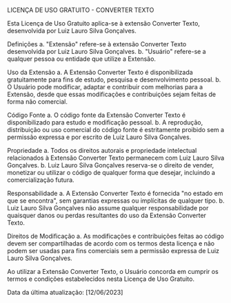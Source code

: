 LICENÇA DE USO GRATUITO - CONVERTER TEXTO

Esta Licença de Uso Gratuito aplica-se à extensão Converter Texto, desenvolvida por Luiz Lauro Silva Gonçalves.

Definições
a. "Extensão" refere-se à extensão Converter Texto desenvolvida por Luiz Lauro Silva Gonçalves.
b. "Usuário" refere-se a qualquer pessoa ou entidade que utilize a Extensão.

Uso da Extensão
a. A Extensão Converter Texto é disponibilizada gratuitamente para fins de estudo, pesquisa e desenvolvimento pessoal.
b. O Usuário pode modificar, adaptar e contribuir com melhorias para a Extensão, desde que essas modificações e contribuições sejam feitas de forma não comercial.

Código Fonte
a. O código fonte da Extensão Converter Texto é disponibilizado para estudo e modificação pessoal. 
b. A reprodução, distribuição ou uso comercial do código fonte é estritamente proibido sem a permissão expressa e por escrito de Luiz Lauro Silva Gonçalves.

Propriedade
a. Todos os direitos autorais e propriedade intelectual relacionados à Extensão Converter Texto permanecem com Luiz Lauro Silva Gonçalves.
b. Luiz Lauro Silva Gonçalves reserva-se o direito de vender, monetizar ou utilizar o código de qualquer forma que desejar, incluindo a comercialização futura.

Responsabilidade
a. A Extensão Converter Texto é fornecida "no estado em que se encontra", sem garantias expressas ou implícitas de qualquer tipo.
b. Luiz Lauro Silva Gonçalves não assume qualquer responsabilidade por quaisquer danos ou perdas resultantes do uso da Extensão Converter Texto.

Direitos de Modificação
a. As modificações e contribuições feitas ao código devem ser compartilhadas de acordo com os termos desta licença e não podem ser usadas para fins comerciais sem a permissão expressa de Luiz Lauro Silva Gonçalves.

Ao utilizar a Extensão Converter Texto, o Usuário concorda em cumprir os termos e condições estabelecidos nesta Licença de Uso Gratuito.

Data da última atualização: [12/06/2023]
